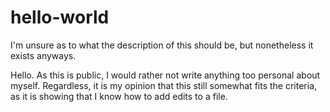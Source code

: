 # hello-world
I'm unsure as to what the description of this should be, but nonetheless it exists anyways.

Hello. As this is public, I would rather not write anything too personal about myself. Regardless,
it is my opinion that this still somewhat fits the criteria, as it is showing that I know how to
add edits to a file.
